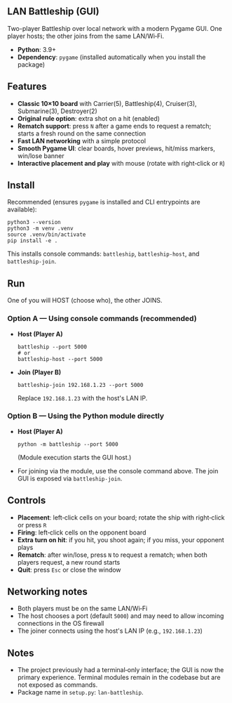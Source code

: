 ## LAN Battleship (GUI)

Two-player Battleship over local network with a modern Pygame GUI. One player hosts; the other joins from the same LAN/Wi‑Fi.

- **Python**: 3.9+
- **Dependency**: `pygame` (installed automatically when you install the package)

## Features
- **Classic 10×10 board** with Carrier(5), Battleship(4), Cruiser(3), Submarine(3), Destroyer(2)
- **Original rule option**: extra shot on a hit (enabled)
- **Rematch support**: press `N` after a game ends to request a rematch; starts a fresh round on the same connection
- **Fast LAN networking** with a simple protocol
- **Smooth Pygame UI**: clear boards, hover previews, hit/miss markers, win/lose banner
- **Interactive placement and play** with mouse (rotate with right‑click or `R`)

## Install
Recommended (ensures `pygame` is installed and CLI entrypoints are available):

```
python3 --version
python3 -m venv .venv
source .venv/bin/activate
pip install -e .
```

This installs console commands: `battleship`, `battleship-host`, and `battleship-join`.

## Run
One of you will HOST (choose who), the other JOINS.

### Option A — Using console commands (recommended)
- **Host (Player A)**
  ```
  battleship --port 5000
  # or
  battleship-host --port 5000
  ```
- **Join (Player B)**
  ```
  battleship-join 192.168.1.23 --port 5000
  ```
  Replace `192.168.1.23` with the host's LAN IP.

### Option B — Using the Python module directly
- **Host (Player A)**
  ```
  python -m battleship --port 5000
  ```
  (Module execution starts the GUI host.)

- For joining via the module, use the console command above. The join GUI is exposed via `battleship-join`.

## Controls
- **Placement**: left‑click cells on your board; rotate the ship with right‑click or press `R`
- **Firing**: left‑click cells on the opponent board
- **Extra turn on hit**: if you hit, you shoot again; if you miss, your opponent plays
- **Rematch**: after win/lose, press `N` to request a rematch; when both players request, a new round starts
- **Quit**: press `Esc` or close the window

## Networking notes
- Both players must be on the same LAN/Wi‑Fi
- The host chooses a port (default `5000`) and may need to allow incoming connections in the OS firewall
- The joiner connects using the host's LAN IP (e.g., `192.168.1.23`)

## Notes
- The project previously had a terminal‑only interface; the GUI is now the primary experience. Terminal modules remain in the codebase but are not exposed as commands.
- Package name in `setup.py`: `lan-battleship`.
